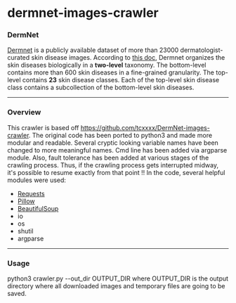 # dermnet-images-crawler
### DermNet
[Dermnet](www.dermnet.com) is a publicly available dataset of more than 23000 dermatologist-curated skin disease images.
According to [this doc](https://pdfs.semanticscholar.org/af34/fc0aebff011b56ede8f46ca0787cfb1324ac.pdf), Dermnet organizes the skin diseases biologically in a **two-level** taxonomy. The bottom-level contains more than 600 skin diseases in a fine-grained granularity. The top-level contains **23** skin disease classes. Each of the top-level skin disease class contains a subcollection of the bottom-level skin diseases.

--------------------------------------------------------------------------
### Overview
This crawler is based off https://github.com/tcxxxx/DermNet-images-crawler. The original code has been ported to python3 and made more modular and readable. Several cryptic looking variable names have been changed to more meaningful names. Cmd line has been added via argparse module. Also, fault tolerance has been added at various stages of the crawling process. Thus, if the crawling process gets interrupted midway, it's possible to resume exactly from that point !!
In the code, several helpful modules were used:
- [Requests](http://docs.python-requests.org/en/master/)
- [Pillow](https://pillow.readthedocs.io/en/3.1.x/reference/Image.html)
- [BeautifulSoup](https://www.crummy.com/software/BeautifulSoup/bs4/doc/)
- io
- os
- shutil
- argparse

--------------------------------------------------------------------------
### Usage
python3 crawler.py --out_dir OUTPUT_DIR
where OUTPUT_DIR is the output directory where all downloaded images and temporary files are going to be saved.
